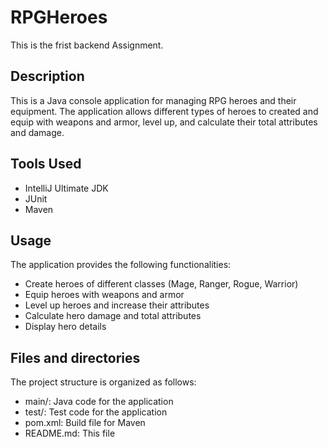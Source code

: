 # RPGHeroes
This is the frist backend Assignment.

## Description
This is a Java console application for managing RPG heroes and their equipment. The application allows different types of heroes to created and equip with weapons and armor, level up, and calculate their total attributes and damage.

## Tools Used
- IntelliJ Ultimate JDK 
- JUnit
- Maven

## Usage 
The application provides the following functionalities:

- Create heroes of different classes (Mage, Ranger, Rogue, Warrior)
- Equip heroes with weapons and armor
- Level up heroes and increase their attributes
- Calculate hero damage and total attributes
- Display hero details

## Files and directories
The project structure is organized as follows:

- main/: Java code for the application
- test/: Test code for the application
- pom.xml: Build file for Maven
- README.md: This file
